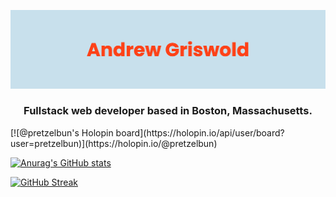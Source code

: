 ![Masterhead](/banner.png)
<h3 align="center">Fullstack web developer based in Boston, Massachusetts.</h3>
[![@pretzelbun's Holopin board](https://holopin.io/api/user/board?user=pretzelbun)](https://holopin.io/@pretzelbun)

[![Anurag's GitHub stats](https://github-readme-stats.vercel.app/api?username=ThaGrza&show_icons=true)](https://github.com/anuraghazra/github-readme-stats)

[![GitHub Streak](https://github-readme-streak-stats.herokuapp.com/?user=ThaGrza)](https://git.io/streak-stats)
